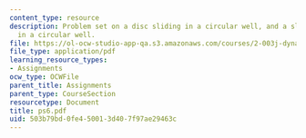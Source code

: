 ```yaml
---
content_type: resource
description: Problem set on a disc sliding in a circular well, and a slender rod sliding
  in a circular well.
file: https://ol-ocw-studio-app-qa.s3.amazonaws.com/courses/2-003j-dynamics-and-control-i-fall-2007/503b79bd0fe450013d407f97ae29463c_ps6.pdf
file_type: application/pdf
learning_resource_types:
- Assignments
ocw_type: OCWFile
parent_title: Assignments
parent_type: CourseSection
resourcetype: Document
title: ps6.pdf
uid: 503b79bd-0fe4-5001-3d40-7f97ae29463c
---
```


